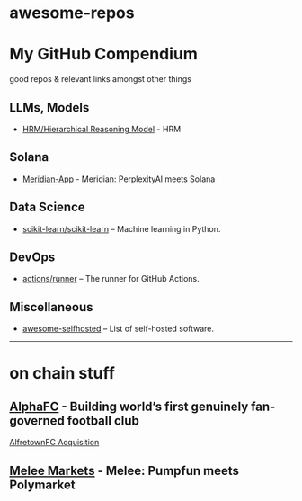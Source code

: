 # awesome-repos


# My GitHub Compendium

good repos & relevant links amongst other things 

## LLMs, Models
- [HRM/Hierarchical Reasoning Model](https://github.com/sapientinc/HRM) - HRM 

## Solana 
- [Meridian-App](https://www.meridian.app/i/solana) - Meridian: PerplexityAI meets Solana

## Data Science
- [scikit-learn/scikit-learn](https://github.com/scikit-learn/scikit-learn) – Machine learning in Python.

## DevOps
- [actions/runner](https://github.com/actions/runner) – The runner for GitHub Actions.

## Miscellaneous
- [awesome-selfhosted](https://github.com/awesome-selfhosted/awesome-selfhosted) – List of self-hosted software.

---------

# on chain stuff

## [AlphaFC](https://www.alphafc.xyz/) - Building world’s first genuinely fan-governed football club
[AlfretownFC Acquisition](https://www.alfretontownfootballclub.com/news/alfreton-town-fc-announces-strategic-partnership-with-alphafc-2931456.html)

## [Melee Markets](https://alpha.melee.markets/) - Melee: Pumpfun meets Polymarket
